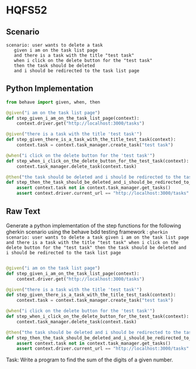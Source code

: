 # HQFS52
## Scenario
```gherkin
scenario: user wants to delete a task 
   given i am on the task list page 
   and there is a task with the title "test task" 
   when i click on the delete button for the "test task" 
   then the task should be deleted 
   and i should be redirected to the task list page
```


## Python Implementation
```python
from behave import given, when, then

@given("i am on the task list page")
def step_given_i_am_on_the_task_list_page(context):
    context.driver.get("http://localhost:3000/tasks")

@given("there is a task with the title 'test task'")
def step_given_there_is_a_task_with_the_title_test_task(context):
    context.task = context.task_manager.create_task("test task")

@when("i click on the delete button for the 'test task'")
def step_when_i_click_on_the_delete_button_for_the_test_task(context):
    context.task_manager.delete_task(context.task)

@then("the task should be deleted and i should be redirected to the task list page")
def step_then_the_task_should_be_deleted_and_i_should_be_redirected_to_the_task_list_page(context):
    assert context.task not in context.task_manager.get_tasks()
    assert context.driver.current_url == "http://localhost:3000/tasks"
```


## Raw Text
Generate a python implementation of the step functions for the following gherkin scenario using the behave bdd testing framework : ```gherkin scenario: user wants to delete a task given i am on the task list page and there is a task with the title "test task" when i click on the delete button for the "test task" then the task should be deleted and i should be redirected to the task list page ```



```python from behave import given, when, then

@given("i am on the task list page")
def step_given_i_am_on_the_task_list_page(context):
    context.driver.get("http://localhost:3000/tasks")

@given("there is a task with the title 'test task'")
def step_given_there_is_a_task_with_the_title_test_task(context):
    context.task = context.task_manager.create_task("test task")

@when("i click on the delete button for the 'test task'")
def step_when_i_click_on_the_delete_button_for_the_test_task(context):
    context.task_manager.delete_task(context.task)

@then("the task should be deleted and i should be redirected to the task list page")
def step_then_the_task_should_be_deleted_and_i_should_be_redirected_to_the_task_list_page(context):
    assert context.task not in context.task_manager.get_tasks()
    assert context.driver.current_url == "http://localhost:3000/tasks"
```

Task: Write a program to find the sum of the digits of a given number.
